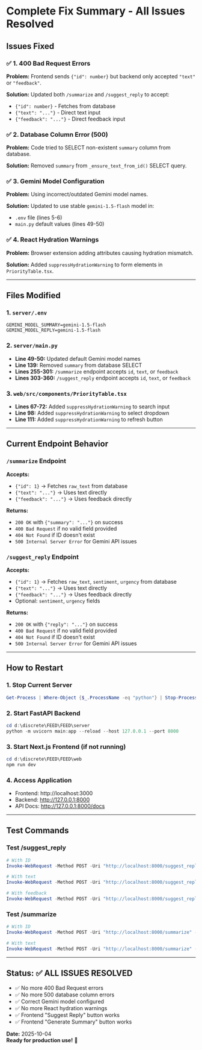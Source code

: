# Complete Fix Summary - All Issues Resolved

## Issues Fixed

### ✅ 1. 400 Bad Request Errors
**Problem:** Frontend sends `{"id": number}` but backend only accepted `"text"` or `"feedback"`.

**Solution:** Updated both `/summarize` and `/suggest_reply` to accept:
- `{"id": number}` - Fetches from database
- `{"text": "..."}` - Direct text input
- `{"feedback": "..."}` - Direct feedback input

### ✅ 2. Database Column Error (500)
**Problem:** Code tried to SELECT non-existent `summary` column from database.

**Solution:** Removed `summary` from `_ensure_text_from_id()` SELECT query.

### ✅ 3. Gemini Model Configuration
**Problem:** Using incorrect/outdated Gemini model names.

**Solution:** Updated to use stable `gemini-1.5-flash` model in:
- `.env` file (lines 5-6)
- `main.py` default values (lines 49-50)

### ✅ 4. React Hydration Warnings
**Problem:** Browser extension adding attributes causing hydration mismatch.

**Solution:** Added `suppressHydrationWarning` to form elements in `PriorityTable.tsx`.

---

## Files Modified

### 1. `server/.env`
```env
GEMINI_MODEL_SUMMARY=gemini-1.5-flash
GEMINI_MODEL_REPLY=gemini-1.5-flash
```

### 2. `server/main.py`
- **Line 49-50:** Updated default Gemini model names
- **Line 139:** Removed `summary` from database SELECT
- **Lines 255-301:** `/summarize` endpoint accepts `id`, `text`, or `feedback`
- **Lines 303-360:** `/suggest_reply` endpoint accepts `id`, `text`, or `feedback`

### 3. `web/src/components/PriorityTable.tsx`
- **Lines 67-72:** Added `suppressHydrationWarning` to search input
- **Line 98:** Added `suppressHydrationWarning` to select dropdown
- **Line 111:** Added `suppressHydrationWarning` to refresh button

---

## Current Endpoint Behavior

### `/summarize` Endpoint
**Accepts:**
- `{"id": 1}` → Fetches `raw_text` from database
- `{"text": "..."}` → Uses text directly
- `{"feedback": "..."}` → Uses feedback directly

**Returns:**
- `200 OK` with `{"summary": "..."}` on success
- `400 Bad Request` if no valid field provided
- `404 Not Found` if ID doesn't exist
- `500 Internal Server Error` for Gemini API issues

### `/suggest_reply` Endpoint
**Accepts:**
- `{"id": 1}` → Fetches `raw_text`, `sentiment`, `urgency` from database
- `{"text": "..."}` → Uses text directly
- `{"feedback": "..."}` → Uses feedback directly
- Optional: `sentiment`, `urgency` fields

**Returns:**
- `200 OK` with `{"reply": "..."}` on success
- `400 Bad Request` if no valid field provided
- `404 Not Found` if ID doesn't exist
- `500 Internal Server Error` for Gemini API issues

---

## How to Restart

### 1. Stop Current Server
```powershell
Get-Process | Where-Object {$_.ProcessName -eq "python"} | Stop-Process -Force
```

### 2. Start FastAPI Backend
```powershell
cd d:\discrete\FEED\FEED\server
python -m uvicorn main:app --reload --host 127.0.0.1 --port 8000
```

### 3. Start Next.js Frontend (if not running)
```powershell
cd d:\discrete\FEED\FEED\web
npm run dev
```

### 4. Access Application
- Frontend: http://localhost:3000
- Backend: http://127.0.0.1:8000
- API Docs: http://127.0.0.1:8000/docs

---

## Test Commands

### Test /suggest_reply
```powershell
# With ID
Invoke-WebRequest -Method POST -Uri "http://localhost:8000/suggest_reply" -ContentType "application/json" -Body '{"id": 1}' -UseBasicParsing

# With text
Invoke-WebRequest -Method POST -Uri "http://localhost:8000/suggest_reply" -ContentType "application/json" -Body '{"text": "The app crashes"}' -UseBasicParsing

# With feedback
Invoke-WebRequest -Method POST -Uri "http://localhost:8000/suggest_reply" -ContentType "application/json" -Body '{"feedback": "Feature request"}' -UseBasicParsing
```

### Test /summarize
```powershell
# With ID
Invoke-WebRequest -Method POST -Uri "http://localhost:8000/summarize" -ContentType "application/json" -Body '{"id": 1}' -UseBasicParsing

# With text
Invoke-WebRequest -Method POST -Uri "http://localhost:8000/summarize" -ContentType "application/json" -Body '{"text": "The app crashes when saving"}' -UseBasicParsing
```

---

## Status: ✅ ALL ISSUES RESOLVED

- ✅ No more 400 Bad Request errors
- ✅ No more 500 database column errors
- ✅ Correct Gemini model configured
- ✅ No more React hydration warnings
- ✅ Frontend "Suggest Reply" button works
- ✅ Frontend "Generate Summary" button works

**Date:** 2025-10-04  
**Ready for production use!** 🎉
